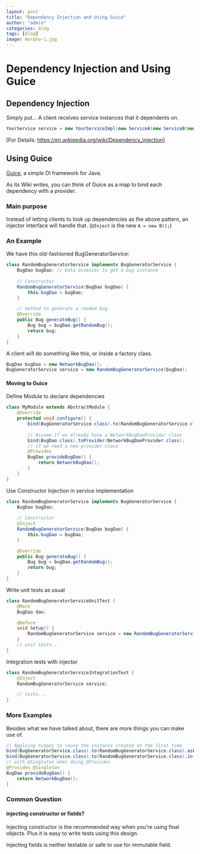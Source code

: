 ```yaml
---
layout: post
title: "Dependency Injection and Using Guice"
author: "admin"
categories: blog
tags: [blog]
image: morpho-1.jpg
---
```


# Dependency Injection and Using Guice

## Dependency Injection
Simply put... A client receives service instances that it dependents on.

```java
YourService service = new YourServiceImpl(new ServiceA(new ServiceB(new ServiceC())));
```

[For Details: https://en.wikipedia.org/wiki/Dependency_injection]


## Using Guice
[Guice](https://github.com/google/guice/), a simple DI framework for Java. 

As its Wiki writes, you can think of Guice as a map to bind each dependency with a provider.

### Main purpose
Instead of letting clients to look up dependencies as the above pattern, an injector interface will handle that. (`@Inject` is the new `A = new B();`)

### An Example
We have this old-fashioned BugGeneratorService:
```java
class RandomBugGeneratorService implements BugGeneratorService {
    BugDao bugDao; // Data accessor to get a bug instance
    
    // Constructor
    RandomBugGeneratorService(BugDao bugDao) {
        this.bugDao = bugDao;
    }

    // method to generate a random bug
    @Override
    public Bug generateBug() {
        Bug bug = bugDao.getRandomBug();
        return bug;
    }
}
```

A client will do something like this, or inside a factory class.
```java
BugDao bugDao = new NetworkBugDao();
BugGeneratorService service = new RandomBugGeneratorService(bugDao);
```

#### Moving to Guice
Define Module to declare dependencies
```java
class MyModule extends AbstractModule {
    @Override
    protected void configure() {
        bind(BugGeneratorService.class).to(RandomBugGeneratorService.class);
        
        // Assume if we already have a NetworkBugDaoProvider class
        bind(BugDao.class).toProvider(NetworkBugDaoProvider.class);
        // if we need a new provider class
        @Provides
        BugDao provideBugDao() {
            return NetworkBugDao();
        }
    }
}
```

Use Constructor Injection in service implementation
```java
class RandomBugGeneratorService implements BugGeneratorService {
    BugDao bugDao;
    
    // Constructor
    @Inject
    RandomBugGeneratorService(BugDao bugDao) {
        this.bugDao = bugDao;
    }

    @Override
    public Bug generateBug() {
        Bug bug = bugDao.getRandomBug();
        return bug;
    }
}
```

Write unit tests as usual
```java
class RandomBugGeneratorServiceUnitTest {
    @Mock
    BugDao dao;

    @Before
    void Setup() {
        RandomBugGeneratorService service = new RandomBugGeneratorService(dao);
    }
    // unit tests...
}
```

Integration tests with injector
```java
class RandomBugGeneratorServiceIntegrationTest {
    @Inject
    RandomBugGeneratorService service;

    // tests...
}
```

### More Examples
Besides what we have talked about, there are more things you can make use of.
```java
// Applying Scopes to reuse the instance created at the first time 
bind(BugGeneratorService.class).to(RandomBugGeneratorService.class).asEagerSingleton();
bind(BugGeneratorService.class).to(RandomBugGeneratorService.class).in(Singleton.class);
// with @Singleton when doing @Provides
@Provides @Singleton
BugDao provideBugDao() {
    return NetworkBugDao();
}
```

### Common Question
#### injecting constructor or fields?
Injecting constructor is the recommended way when you're using final objects. Plus it is easy to write tests using this design.

Injecting fields is neither testable or safe to use for immutable field.
